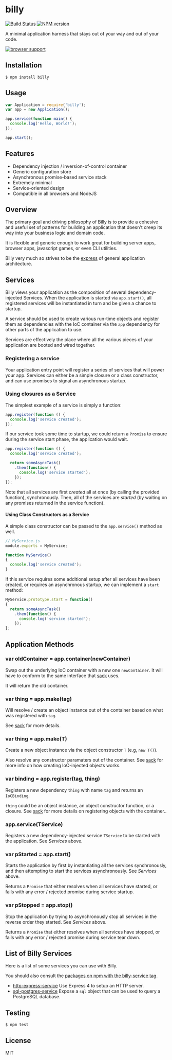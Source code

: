 # billy

[![Build Status](https://travis-ci.org/bvalosek/billy.png?branch=master)](https://travis-ci.org/bvalosek/billy)
[![NPM version](https://badge.fury.io/js/billy.png)](http://badge.fury.io/js/billy)

A minimal application harness that stays out of your way and out of your code.

[![browser support](https://ci.testling.com/bvalosek/billy.png)](https://ci.testling.com/bvalosek/billy)

## Installation

```
$ npm install billy
```

## Usage

```javascript
var Application = require('billy');
var app = new Application();

app.service(function main() {
  console.log('Hello, World!');
});

app.start();
```

## Features

* Dependency injection / inversion-of-control container
* Generic configuration store
* Asynchronous promise-based service stack
* Extremely minimal
* Service-oriented design
* Compatible in all browsers and NodeJS

## Overview

The primary goal and driving philosophy of Billy is to provide a cohesive and
useful set of patterns for building an application that doesn't creep its way
into your business logic and domain code.

It is flexible and generic enough to work great for building server apps,
browser apps, javascript games, or even CLI utilities.

Billy very much so strives to be the
[express](https://github.com/visionmedia/express) of general application
architecture.

## Services

Billy views your application as the composition of several dependency-injected
Services. When the application is started via `app.start()`, all registered
services will be instantiated in turn and be given a chance to startup.

A service should be used to create various run-time objects and register them
as dependencies with the IoC container via the `app` dependency for other parts
of the application to use.

Services are effectively the place where all the various pieces of your
application are booted and wired together.

### Registering a service

Your application entry point will register a series of services that will power
your app. Services can either be a simple closure or a class constructor, and
can use promises to signal an asynchronous startup.

### Using closures as a Service

The simplest example of a service is simply a function:

```javascript
app.register(function () {
  console.log('service created');
});
```

If our service took some time to startup, we could return a `Promise` to ensure
during the service start phase, the application would wait.

```javascript
app.register(function () {
  console.log('service created');

  return someAsyncTask()
    .then(function() {
      console.log('service started');
    });
});
```

Note that all services are first *created* all at once (by calling the provided
function), synchronously. Then, all of the services are *started* (by waiting
on any promises returned in the service function).

#### Using Class Constructors as a Service

A simple class constructor can be passed to the `app.service()` method as well.

```javascript
// MyService.js
module.exports = MyService;

function MyService()
{
  console.log('service created');
}
```

If this service requires some additional setup after all services have been
created, or requires an asynchronous startup, we can implement a `start`
method:

```javascript
MyService.prototype.start = function()
{
  return someAsyncTask()
    .then(function() {
      console.log('service started');
    });
};
```

## Application Methods

### var oldContainer = app.container(newContainer)

Swap out the underlying IoC container with a new one `newContainer`. It will
have to conform to the same interface that
[sack](https://github.com/bvalosek/sack) uses.

It will return the old container.

### var thing = app.make(tag)

Will resolve / create an object instance out of the container based on what was
registered with `tag`.

See [sack](https://github.com/bvalosek/sack) for more details.

### var thing = app.make(T)

Create a new object instance via the object constructor `T` (e.g, `new T()`).

Also resolve any constructor paramaters out of the container. See
[sack](https://github.com/bvalosek/sack) for more info on how creating
IoC-injected objects works.

### var binding = app.register(tag, thing)

Registers a new dependency `thing` with name `tag` and returns an `IoCBinding`.

`thing` could be an object instance, an object constructor function, or a
closure. See [sack](https://github.com/bvalosek/sack) for more details on
registering objects with the container..

### app.service(TService)

Registers a new dependency-injected service `TService` to be started with the
application. See *Services* above.

### var pStarted = app.start()

Starts the application by first by instantiating all the services
synchronously, and then attempting to start the services asynchronously. See
*Services* above.

Returns a `Promise` that either resolves when all services have started, or
fails with any error / rejected promise during service startup.

### var pStopped = app.stop()

Stop the application by trying to asynchronously stop all services in the
reverse order they started. See *Services* above.

Returns a `Promise` that either resolves when all services have stopped, or
fails with any error / rejected promise during service tear down.

## List of Billy Services

Here is a list of some services you can use with Billy.

You should also consult the [packages on npm with the billy-service
tag](https://npmjs.org/browse/keyword/billy-service).

* [http-express-service](https://github.com/bvalosek/billy-http-express) Use
  Express 4 to setup an HTTP server.
* [sql-postgres-service](https://github.com/bvalosek/billy-sql-postgres) Expose
  a `sql` object that can be used to query a PostgreSQL database.

## Testing

```
$ npm test
```

## License

MIT
